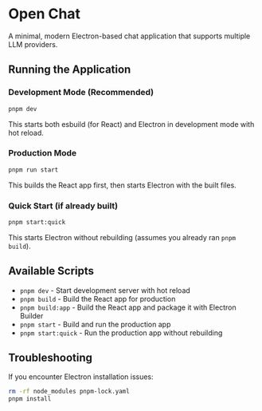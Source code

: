 # Open Chat

A minimal, modern Electron-based chat application that supports multiple LLM providers.

## Running the Application

### Development Mode (Recommended)
```bash
pnpm dev
```
This starts both esbuild (for React) and Electron in development mode with hot reload.

### Production Mode
```bash
pnpm run start
```
This builds the React app first, then starts Electron with the built files.

### Quick Start (if already built)
```bash
pnpm start:quick
```
This starts Electron without rebuilding (assumes you already ran `pnpm build`).

## Available Scripts

- `pnpm dev` - Start development server with hot reload
- `pnpm build` - Build the React app for production
- `pnpm build:app` - Build the React app and package it with Electron Builder
- `pnpm start` - Build and run the production app
- `pnpm start:quick` - Run the production app without rebuilding

## Troubleshooting

If you encounter Electron installation issues:
```bash
rm -rf node_modules pnpm-lock.yaml
pnpm install
```